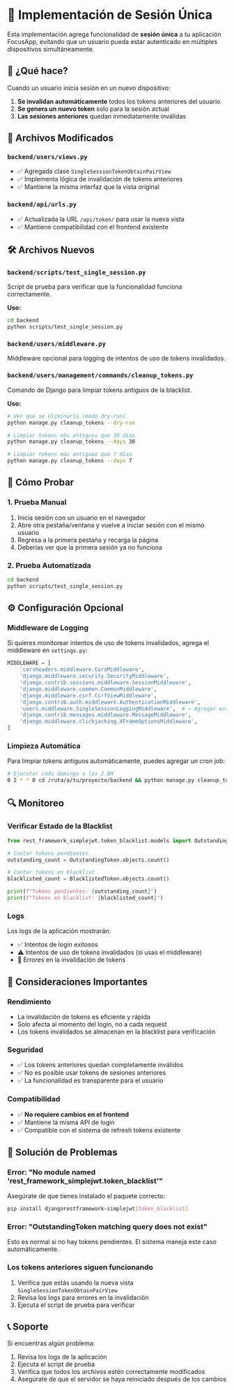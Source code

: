 # 🔐 Implementación de Sesión Única

Esta implementación agrega funcionalidad de **sesión única** a tu aplicación FocusApp, evitando que un usuario pueda estar autenticado en múltiples dispositivos simultáneamente.

## 🚀 ¿Qué hace?

Cuando un usuario inicia sesión en un nuevo dispositivo:
1. **Se invalidan automáticamente** todos los tokens anteriores del usuario
2. **Se genera un nuevo token** solo para la sesión actual
3. **Las sesiones anteriores** quedan inmediatamente inválidas

## 📁 Archivos Modificados

### `backend/users/views.py`
- ✅ Agregada clase `SingleSessionTokenObtainPairView`
- ✅ Implementa lógica de invalidación de tokens anteriores
- ✅ Mantiene la misma interfaz que la vista original

### `backend/api/urls.py`
- ✅ Actualizada la URL `/api/token/` para usar la nueva vista
- ✅ Mantiene compatibilidad con el frontend existente

## 🛠️ Archivos Nuevos

### `backend/scripts/test_single_session.py`
Script de prueba para verificar que la funcionalidad funciona correctamente.

**Uso:**
```bash
cd backend
python scripts/test_single_session.py
```

### `backend/users/middleware.py`
Middleware opcional para logging de intentos de uso de tokens invalidados.

### `backend/users/management/commands/cleanup_tokens.py`
Comando de Django para limpiar tokens antiguos de la blacklist.

**Uso:**
```bash
# Ver qué se eliminaría (modo dry-run)
python manage.py cleanup_tokens --dry-run

# Limpiar tokens más antiguos que 30 días
python manage.py cleanup_tokens --days 30

# Limpiar tokens más antiguos que 7 días
python manage.py cleanup_tokens --days 7
```

## 🧪 Cómo Probar

### 1. Prueba Manual
1. Inicia sesión con un usuario en el navegador
2. Abre otra pestaña/ventana y vuelve a iniciar sesión con el mismo usuario
3. Regresa a la primera pestaña y recarga la página
4. Deberías ver que la primera sesión ya no funciona

### 2. Prueba Automatizada
```bash
cd backend
python scripts/test_single_session.py
```

## ⚙️ Configuración Opcional

### Middleware de Logging
Si quieres monitorear intentos de uso de tokens invalidados, agrega el middleware en `settings.py`:

```python
MIDDLEWARE = [
    'corsheaders.middleware.CorsMiddleware',
    'django.middleware.security.SecurityMiddleware',
    'django.contrib.sessions.middleware.SessionMiddleware',
    'django.middleware.common.CommonMiddleware',
    'django.middleware.csrf.CsrfViewMiddleware',
    'django.contrib.auth.middleware.AuthenticationMiddleware',
    'users.middleware.SingleSessionLoggingMiddleware',  # ← Agregar esta línea
    'django.contrib.messages.middleware.MessageMiddleware',
    'django.middleware.clickjacking.XFrameOptionsMiddleware',
]
```

### Limpieza Automática
Para limpiar tokens antiguos automáticamente, puedes agregar un cron job:

```bash
# Ejecutar cada domingo a las 2 AM
0 2 * * 0 cd /ruta/a/tu/proyecto/backend && python manage.py cleanup_tokens --days 30
```

## 🔍 Monitoreo

### Verificar Estado de la Blacklist
```python
from rest_framework_simplejwt.token_blacklist.models import OutstandingToken, BlacklistedToken

# Contar tokens pendientes
outstanding_count = OutstandingToken.objects.count()

# Contar tokens en blacklist
blacklisted_count = BlacklistedToken.objects.count()

print(f"Tokens pendientes: {outstanding_count}")
print(f"Tokens en blacklist: {blacklisted_count}")
```

### Logs
Los logs de la aplicación mostrarán:
- ✅ Intentos de login exitosos
- ⚠️ Intentos de uso de tokens invalidados (si usas el middleware)
- 🔧 Errores en la invalidación de tokens

## 🚨 Consideraciones Importantes

### Rendimiento
- La invalidación de tokens es eficiente y rápida
- Solo afecta al momento del login, no a cada request
- Los tokens invalidados se almacenan en la blacklist para verificación

### Seguridad
- ✅ Los tokens anteriores quedan completamente inválidos
- ✅ No es posible usar tokens de sesiones anteriores
- ✅ La funcionalidad es transparente para el usuario

### Compatibilidad
- ✅ **No requiere cambios en el frontend**
- ✅ Mantiene la misma API de login
- ✅ Compatible con el sistema de refresh tokens existente

## 🐛 Solución de Problemas

### Error: "No module named 'rest_framework_simplejwt.token_blacklist'"
Asegúrate de que tienes instalado el paquete correcto:
```bash
pip install djangorestframework-simplejwt[token_blacklist]
```

### Error: "OutstandingToken matching query does not exist"
Esto es normal si no hay tokens pendientes. El sistema maneja este caso automáticamente.

### Los tokens anteriores siguen funcionando
1. Verifica que estás usando la nueva vista `SingleSessionTokenObtainPairView`
2. Revisa los logs para errores en la invalidación
3. Ejecuta el script de prueba para verificar

## 📞 Soporte

Si encuentras algún problema:
1. Revisa los logs de la aplicación
2. Ejecuta el script de prueba
3. Verifica que todos los archivos estén correctamente modificados
4. Asegúrate de que el servidor se haya reiniciado después de los cambios
